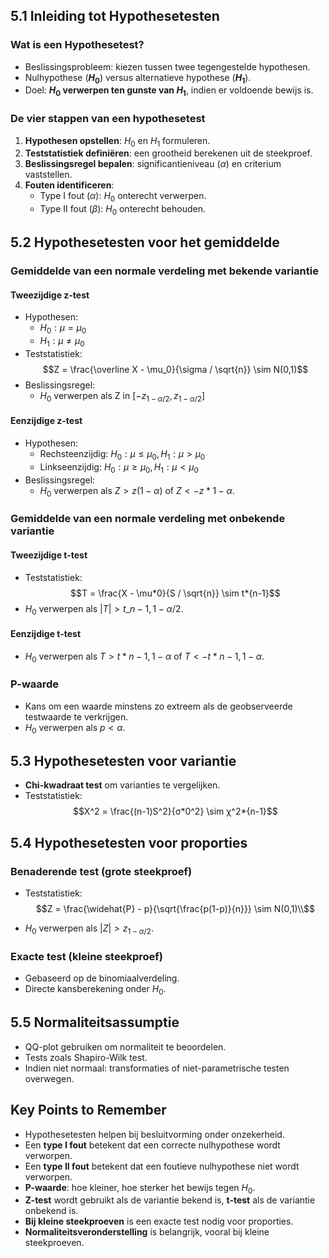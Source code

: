 ## 5.1 Inleiding tot Hypothesetesten

### Wat is een Hypothesetest?

- Beslissingsprobleem: kiezen tussen twee tegengestelde hypothesen.
- Nulhypothese (**$H_0$**) versus alternatieve hypothese (**$H_1$**).
- Doel: **$H_0$ verwerpen ten gunste van $H_1$**, indien er voldoende bewijs is.

### De vier stappen van een hypothesetest

1. **Hypothesen opstellen**: $H_0$ en $H_1$ formuleren.
2. **Teststatistiek definiëren**: een grootheid berekenen uit de steekproef.
3. **Beslissingsregel bepalen**: significantieniveau ($\alpha$) en criterium vaststellen.
4. **Fouten identificeren**:
   - Type I fout ($\alpha$): $H_0$ onterecht verwerpen.
   - Type II fout ($\beta$): $H_0$ onterecht behouden.

## 5.2 Hypothesetesten voor het gemiddelde

### Gemiddelde van een normale verdeling met bekende variantie

#### Tweezijdige z-test

- Hypothesen:
  - $H_0: \mu = \mu_0$
  - $H_1: \mu \neq \mu_0$
- Teststatistiek:
  $$Z = \frac{\overline X - \mu_0}{\sigma / \sqrt{n}} \sim N(0,1)$$
- Beslissingsregel:
  - $H_0$ verwerpen als Z in $[−z_{1−\alpha /2},z_{1− \alpha/2}]$

#### Eenzijdige z-test

- Hypothesen:
  - Rechsteenzijdig: $H_0: \mu \le \mu_0, H_1: \mu \gt \mu_0$
  - Linkseenzijdig: $H_0: \mu \ge \mu_0, H_1: \mu \lt \mu_0$
- Beslissingsregel:
  - $H_0$ verwerpen als $Z \gt z\left(1-\alpha\right)$ of $Z \lt -z*{1-\alpha}$.

### Gemiddelde van een normale verdeling met onbekende variantie

#### Tweezijdige t-test

- Teststatistiek:
  $$T = \frac{X - \mu*0}{S / \sqrt{n}} \sim t*{n-1}$$
- $H_0$ verwerpen als $|T| > t\_{n-1,1-\alpha/2}$.

#### Eenzijdige t-test

- $H_0$ verwerpen als $T > t*{n-1,1-\alpha}$ of $T < -t*{n-1,1-\alpha}$.

### P-waarde

- Kans om een waarde minstens zo extreem als de geobserveerde testwaarde te verkrijgen.
- $H_0$ verwerpen als $p < \alpha$.

## 5.3 Hypothesetesten voor variantie

- **Chi-kwadraat test** om varianties te vergelijken.
- Teststatistiek:
  $$X^2 = \frac{(n-1)S^2}{σ*0^2} \sim χ^2*{n-1}$$

## 5.4 Hypothesetesten voor proporties

### Benaderende test (grote steekproef)

- Teststatistiek:
  $$Z = \frac{\widehat{P} - p}{\sqrt{\frac{p(1-p)}{n}}} \sim N(0,1)\\$$

- $H_0$ verwerpen als $|Z| > z_{1-\alpha/2}$.

### Exacte test (kleine steekproef)

- Gebaseerd op de binomiaalverdeling.
- Directe kansberekening onder $H_0$.

## 5.5 Normaliteitsassumptie

- QQ-plot gebruiken om normaliteit te beoordelen.
- Tests zoals Shapiro-Wilk test.
- Indien niet normaal: transformaties of niet-parametrische testen overwegen.

## Key Points to Remember

- Hypothesetesten helpen bij besluitvorming onder onzekerheid.
- Een **type I fout** betekent dat een correcte nulhypothese wordt verworpen.
- Een **type II fout** betekent dat een foutieve nulhypothese niet wordt verworpen.
- **P-waarde**: hoe kleiner, hoe sterker het bewijs tegen $H_0$.
- **Z-test** wordt gebruikt als de variantie bekend is, **t-test** als de variantie onbekend is.
- **Bij kleine steekproeven** is een exacte test nodig voor proporties.
- **Normaliteitsveronderstelling** is belangrijk, vooral bij kleine steekproeven.
